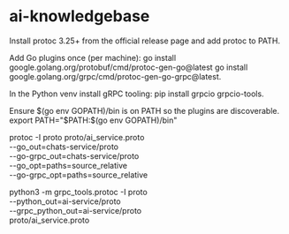 # ai-knowledgebase

Install protoc 3.25+ from the official release page and add protoc to PATH.

Add Go plugins once (per machine):
go install google.golang.org/protobuf/cmd/protoc-gen-go@latest
go install google.golang.org/grpc/cmd/protoc-gen-go-grpc@latest.

In the Python venv install gRPC tooling:
pip install grpcio grpcio-tools.

Ensure $(go env GOPATH)/bin is on PATH so the plugins are discoverable.
export PATH="$PATH:$(go env GOPATH)/bin"

<!-- generate protoc files -->

protoc -I proto proto/ai_service.proto \
 --go_out=chats-service/proto \
 --go-grpc_out=chats-service/proto \
 --go_opt=paths=source_relative \
 --go-grpc_opt=paths=source_relative

python3 -m grpc_tools.protoc -I proto \
 --python_out=ai-service/proto \
 --grpc_python_out=ai-service/proto \
 proto/ai_service.proto
